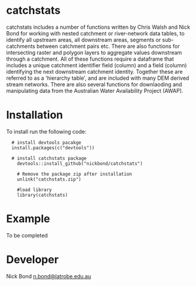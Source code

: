 <!-- README.md is generated from README.Rmd. Please edit that file -->
catchstats
==========

catchstats includes a number of functions written by Chris Walsh and Nick Bond for working with nested catchment or river-network data tables, to identify all upstream areas, all downstream areas, segments or sub-catchments between catchment pairs etc. There are also functions for intersecting raster and polygon layers to aggregate values downstream through a catchment. All of these functions require a dataframe that includes a unique catchment identifier field (column) and a field (column) identifying the next downstream catchment identity. Together these are referred to as a 'hierarchy table', and are included with many DEM derived stream networks. There are also several functions for downlaoding and manipulating data from the Australian Water Availability Project (AWAP).

Installation
============

To install run the following code:

      # install devtools pacakge
      install.packages(c("devtools"))

      # install catchstats package
        devtools::install_github("nickbond/catchstats")

        # Remove the package zip after installation
        unlink("catchstats.zip")
        
        #load library
        library(catchstats)

Example
=======

To be completed

<!--  The code below produces the following plot for Cooper Creek, a highly ephemeral river in western Queensland, Australia. The function uses geom_raster() from the ggplot2 package. Addtional options are available (see ?ctf_heatmap for details). -->
<!-- ``` -->
<!--  library(hydrostats) -->
<!--  library(hydroplots) -->
<!--  data(Cooper) -->
<!--  ctf_heatmap(Cooper) -->
<!-- ```  -->
<!-- ![Alt tag](https://github.com/nickbond/hydroplots/raw/master/ctf_heatmap.png "CTF Heatmap") -->
Developer
=========

Nick Bond <n.bond@latrobe.edu.au>
